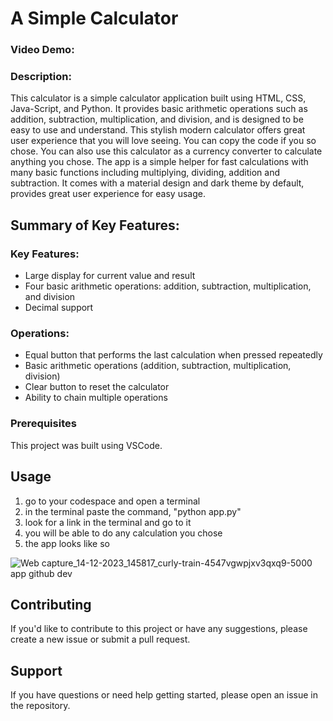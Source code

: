 # A Simple Calculator
### Video Demo:  <URL HERE>

### Description:
This calculator is a simple calculator application built using HTML, CSS, Java-Script, and Python. It provides basic arithmetic operations such as addition, subtraction, multiplication, and division, and is designed to be easy to use and understand. This stylish modern calculator offers great user experience that you will love seeing. You can copy the code if you so chose. You can also use this calculator as a currency converter to calculate anything you chose. The app is a simple helper for fast calculations with many basic functions including multiplying, dividing, addition and subtraction. It comes with a material design and dark theme by default, provides great user experience for easy usage.

## Summary of Key Features:

### Key Features:
* Large display for current value and result
* Four basic arithmetic operations: addition, subtraction, multiplication, and division
* Decimal support

### Operations:
* Equal button that performs the last calculation when pressed repeatedly
* Basic arithmetic operations (addition, subtraction, multiplication, division)
* Clear button to reset the calculator
* Ability to chain multiple operations

### Prerequisites

This project was built using VSCode.

## Usage

1. go to your codespace and open a terminal
2. in the terminal paste the command, "python app.py"
3. look for a link in the terminal and go to it
4. you will be able to do any calculation you chose
5. the app looks like so


![Web capture_14-12-2023_145817_curly-train-4547vgwpjxv3qxq9-5000 app github dev](https://github.com/Coder0123456789/final-project/assets/115043413/558a160d-fba2-4645-a023-b6eb31fec3a2)


## Contributing

If you'd like to contribute to this project or have any suggestions, please create a new issue or submit a pull request.


## Support
If you have questions or need help getting started, please open an issue in the repository.
